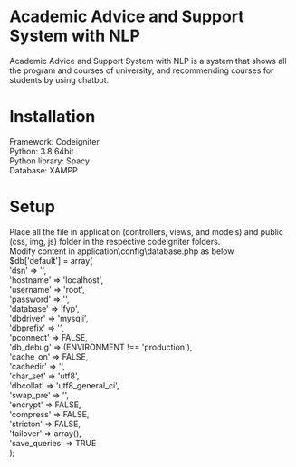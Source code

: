 # Academic Advice and Support System with NLP
Academic Advice and Support System with NLP is a system that shows all the program and courses of university, and recommending courses for students by using chatbot.

# Installation
Framework: Codeigniter<br/>
Python: 3.8 64bit<br/>
Python library: Spacy<br/>
Database: XAMPP<br/>

# Setup
Place all the file in application (controllers, views, and models) and public (css, img, js) folder in the respective codeigniter folders.<br/>
Modify content in application\config\database.php as below<br/>
$db['default'] = array(<br/>
	'dsn'	=> '',<br/>
	'hostname' => 'localhost',<br/>
	'username' => 'root',<br/>
	'password' => '',<br/>
	'database' => 'fyp',<br/>
	'dbdriver' => 'mysqli',<br/>
	'dbprefix' => '',<br/>
	'pconnect' => FALSE,<br/>
	'db_debug' => (ENVIRONMENT !== 'production'),<br/>
	'cache_on' => FALSE,<br/>
	'cachedir' => '',<br/>
	'char_set' => 'utf8',<br/>
	'dbcollat' => 'utf8_general_ci',<br/>
	'swap_pre' => '',<br/>
	'encrypt' => FALSE,<br/>
	'compress' => FALSE,<br/>
	'stricton' => FALSE,<br/>
	'failover' => array(),<br/>
	'save_queries' => TRUE<br/>
);

